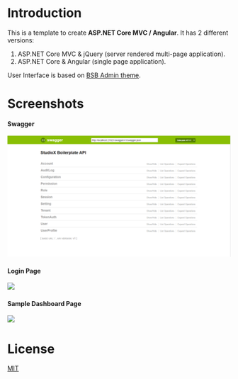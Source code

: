 # Introduction

This is a template to create **ASP.NET Core MVC / Angular**. It has 2 different versions:

1. ASP.NET Core MVC & jQuery (server rendered multi-page application).
2. ASP.NET Core & Angular (single page application).
 
User Interface is based on [BSB Admin theme](https://github.com/gurayyarar/AdminBSBMaterialDesign).
 
# Screenshots

#### Swagger

![](_screenshots/swagger.png)

#### Login Page

![](_screenshots/login.png)

#### Sample Dashboard Page
![](_screenshots/home.png)

# License

[MIT](https://opensource.org/licenses/MIT)
